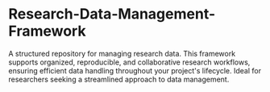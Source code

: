 # Research-Data-Management-Framework
A structured repository for managing research data. This framework supports organized, reproducible, and collaborative research workflows, ensuring efficient data handling throughout your project's lifecycle. Ideal for researchers seeking a streamlined approach to data management.
